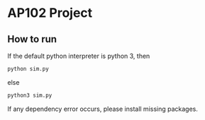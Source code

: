 # AP102 Project

## How to run

If the default python interpreter is python 3, then
```bash
python sim.py
```

else 

```bash
python3 sim.py
```

If any dependency error occurs, please install missing packages.
